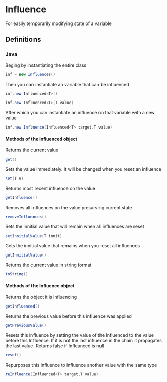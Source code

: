 # Influence
For easily temporarily modifying state of a variable

## Definitions
### Java
Beging by instantiating the entire class
```java
inf = new Influences()
```

Then you can instantiate an variable that can be influenced
```java
inf.new Influenced<T>()

inf.new Influenced<T>(T value)
```

After which you can instantiate an influence on that variable with a new value
```java
inf.new Influence(Influenced<T> target,T value)
```
#### Methods of the Influenced object
Returns the current value
```java
get()
```

Sets the value immediately. It will be changed when you reset an influence
```java
set(T v)
```

Returns most recent influence on the value
```java
getInfluence()
```

Removes all influences on the value presurving current state
```java
removeInfluences()
```

Sets the innitial value that will remain when all influences are reset
```java
setInnitialValue(T innit)
```

Gets the innitial value that remains when you reset all influences
```java
getInnitialValue()
```

Returns the current value in string format
```java
toString()
```

#### Methods of the Influence object
Returns the object it is influencing
```java
getInfluenced()
```

Returns the previous value before this influence was applied
```java
getPreviousValue()
```

Resets this influence by setting the value of the Influenced to the value before this Influence. 
If it is not the last influence in the chain it propagates the last value. Returns false if Infleunced is null
```java
reset()
```

Repurposes this Influence to influence another value with the same type
```java
reInfluence(Influenced<T> target,T value)
```

